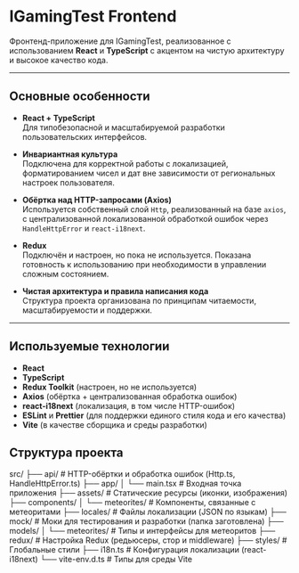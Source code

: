 # IGamingTest Frontend

Фронтенд-приложение для IGamingTest, реализованное с использованием **React** и **TypeScript** с акцентом на чистую архитектуру и высокое качество кода.

---

## Основные особенности


- **React + TypeScript**  
  Для типобезопасной и масштабируемой разработки пользовательских интерфейсов.

- **Инвариантная культура**  
  Подключена для корректной работы с локализацией, форматированием чисел и дат вне зависимости от региональных настроек пользователя.

- **Обёртка над HTTP-запросами (Axios)**  
  Используется собственный слой `Http`, реализованный на базе `axios`, с централизованной локализованной обработкой ошибок через `HandleHttpError` и `react-i18next`.

- **Redux**  
  Подключён и настроен, но пока не используется. Показана готовность к использованию при необходимости в управлении сложным состоянием.

- **Чистая архитектура и правила написания кода**  
  Структура проекта организована по принципам читаемости, масштабируемости и поддержки.

---

## Используемые технологии

- **React**
- **TypeScript**
- **Redux Toolkit** (настроен, но не используется)
- **Axios** (обёртка + централизованная обработка ошибок)
- **react-i18next** (локализация, в том числе HTTP-ошибок)
- **ESLint** и **Prettier** (для поддержки единого стиля кода и его качества)
- **Vite** (в качестве сборщика и среды разработки)

## Структура проекта

src/
├── api/ # HTTP-обёртки и обработка ошибок (Http.ts, HandleHttpError.ts)
├── app/
│ └── main.tsx # Входная точка приложения
├── assets/ # Статические ресурсы (иконки, изображения)
├── components/
│ └── meteorites/ # Компоненты, связанные с метеоритами
├── locales/ # Файлы локализации (JSON по языкам)
├── mock/ # Моки для тестирования и разработки (папка заготовлена)
├── models/
│ └── meteorites/ # Типы и интерфейсы для метеоритов
├── redux/ # Настройка Redux (редьюсеры, стор и middleware)
├── styles/ # Глобальные стили
├── i18n.ts # Конфигурация локализации (react-i18next)
└── vite-env.d.ts # Типы для среды Vite